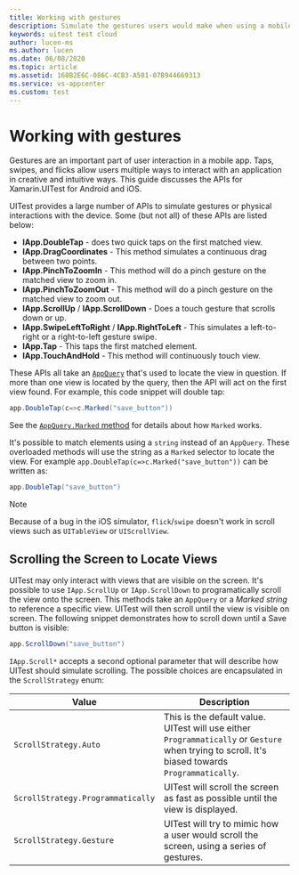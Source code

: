 ```yaml
---
title: Working with gestures
description: Simulate the gestures users would make when using a mobile app.
keywords: uitest test cloud
author: lucen-ms
ms.author: lucen
ms.date: 06/08/2020
ms.topic: article
ms.assetid: 168B2E6C-086C-4CB3-A581-07B944669313
ms.service: vs-appcenter
ms.custom: test
---
```


# Working with gestures
Gestures are an important part of user interaction in a mobile app. Taps, swipes, and flicks allow users multiple ways to interact with an application in creative and intuitive ways. This guide discusses the APIs for Xamarin.UITest for Android and iOS. 

UITest provides a large number of APIs to simulate gestures or physical interactions with the device. Some (but not all) of these APIs are listed below:

* **IApp.DoubleTap** - does two quick taps on the first matched view.
* **IApp.DragCoordinates** - This method simulates a continuous drag between two points.
* **IApp.PinchToZoomIn** - This method will do a pinch gesture on the matched view to zoom in.
* **IApp.PinchToZoomOut** - This method will do a pinch gesture on the matched view to zoom out.
* **IApp.ScrollUp** / **IApp.ScrollDown** - Does a touch gesture that scrolls down or up.
* **IApp.SwipeLeftToRight** / **IApp.RightToLeft** - This simulates a left-to-right or a right-to-left gesture swipe.
* **IApp.Tap** - This taps the first matched element.
* **IApp.TouchAndHold** - This method will continuously touch view.

These APIs all take an [`AppQuery`](/dotnet/api/Xamarin.UITest.Queries.AppQuery) that's used to locate the view in question. If more than one view is located by the query, then the API will act on the first view found. For example, this code snippet will double tap:

```csharp
app.DoubleTap(c=>c.Marked("save_button"))
```

See the [`AppQuery.Marked` method](/dotnet/api/Xamarin.UITest.Queries.AppQuery) for details about how `Marked` works.

It's possible to match elements using a `string` instead of an `AppQuery`. These overloaded methods will use the string as a `Marked` selector to locate the view. For example `app.DoubleTap(c=>c.Marked("save_button"))` can be written as:

```csharp
app.DoubleTap("save_button")
```

> [!NOTE]
> Because of a bug in the iOS simulator, `flick`/`swipe` doesn't work in scroll views such as `UITableView` or `UIScrollView`.

## Scrolling the Screen to Locate Views
UITest may only interact with views that are visible on the screen. It's possible to use `IApp.ScrollUp` or `IApp.ScrollDown` to programatically scroll the view onto the screen. This methods take an `AppQuery` or a *Marked string* to reference a specific view. UITest will then scroll until the view is visible on screen. The following snippet demonstrates how to scroll down until a Save button is visible:

```csharp
app.ScrollDown("save_button")
``` 

`IApp.Scroll*` accepts a second optional parameter that will describe how UITest should simulate scrolling. The possible choices are encapsulated in the `ScrollStrategy` enum:



| Value  | Description |
|---|---|
| `ScrollStrategy.Auto`  | This is the default value. UITest will use either `Programmatically` or `Gesture` when trying to scroll. It's biased towards `Programmatically`. |
| `ScrollStrategy.Programmatically` | UITest will scroll the screen as fast as possible until the view is displayed. |
| `ScrollStrategy.Gesture` | UITest will try to mimic how a user would scroll the screen, using a series of gestures. |

